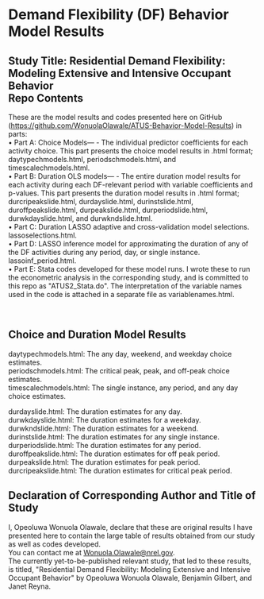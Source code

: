 # Demand Flexibility (DF) Behavior Model Results
## Study Title: Residential Demand Flexibility: Modeling Extensive and Intensive Occupant Behavior <br/> Repo Contents
These are the model results and codes presented here on GitHub (https://github.com/WonuolaOlawale/ATUS-Behavior-Model-Results) in parts: <br/>
•	Part A: Choice Models— - The individual predictor coefficients for each activity choice. This part presents the choice model results in .html format; daytypechmodels.html, periodschmodels.html, and timescalechmodels.html. <br/>
•	Part B: Duration OLS models— - The entire duration model results for each activity during each DF-relevant period with variable coefficients and p-values. This part presents the duration model results in .html format; durcripeakslide.html, durdayslide.html, durinstslide.html, duroffpeakslide.html, durpeakslide.html, durperiodslide.html, durwkdayslide.html, and durwkndslide.html.<br/>
•	Part C: Duration LASSO adaptive and cross-validation model selections. lassoselections.html.<br/>
•	Part D: LASSO inference model for approximating the duration of any of the DF activities during any period, day, or single instance. lassoinf_period.html.<br/>
•	Part E: Stata codes developed for these model runs. I wrote these to run the econometric analysis in the corresponding study, and is committed to this repo as "ATUS2_Stata.do". The interpretation of the variable names used in the code is attached in a separate file as variablenames.html.<br/>

<br/>

## Choice and Duration Model Results
daytypechmodels.html: The any day, weekend, and weekday choice estimates. <br/>
periodschmodels.html: The critical peak, peak, and off-peak choice estimates.<br/>
timescalechmodels.html: The single instance, any period, and any day choice estimates.<br/>

durdayslide.html: The duration estimates for any day.<br/>
durwkdayslide.html: The duration estimates for a weekday.<br/>
durwkndslide.html: The duration estimates for a weekend.<br/>
durinstslide.html: The duration estimates for any single instance.<br/>
durperiodslide.html: The duration estimates for any period.<br/>
duroffpeakslide.html: The duration estimates for off peak period.<br/>
durpeakslide.html: The duration estimates for peak period.<br/>
durcripeakslide.html: The duration estimates for critical peak period.<br/>

## Declaration of Corresponding Author and Title of Study
I, Opeoluwa Wonuola Olawale, declare that these are original results I have presented here to contain the large table of results obtained from our study as well as codes developed.<br/> 
You can contact me at Wonuola.Olawale@nrel.gov. <br/>
The currently yet-to-be-published relevant study, that led to these results, is titled, "Residential Demand Flexibility: Modeling Extensive and Intensive Occupant Behavior" by Opeoluwa Wonuola Olawale, Benjamin Gilbert, and Janet Reyna.
